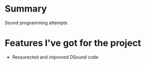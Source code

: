 # Summary
Sound programming attempts  

# Features I've got for the project
* Ressurected and improved DSound code
